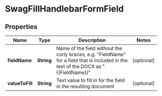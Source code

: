 
# SwagFillHandlebarFormField

## Properties
Name | Type | Description | Notes
------------ | ------------- | ------------- | -------------
**fieldName** | **String** | Name of the field without the curly braces, e.g. &quot;FieldName&quot; for a field that is included in the text of the DOCX as &quot;{{FieldName}}&quot; |  [optional]
**valueToFill** | **String** | Text value to fill in for the field in the resulting document |  [optional]



